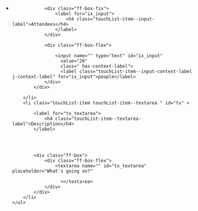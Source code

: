 <div class="doc-box">
    <ul class="touchList">      
        <li class="touchList-item touchList-item--input " id="ix" >
            <div class="ff-box">

                <div class="ff-box-fix">
                    <label for="ix_input">
                        <h4 class="touchList-item--input-label">Attendees</h4>
                    </label>
                </div>
                
                <div class="ff-box-flex">

                    <input name="" type="text" id="ix_input" 
                      value="20" 
                      class=" has-context-label">
                      <label class="touchList-item--input-context-label j-context-label" for="ix_input">people</label>
                </div>
            </div>

        </li>
        <li class="touchList-item touchList-item--textarea " id="tx" >
              
            <label for="tx_textarea">
                <h4 class="touchList-item--textarea-label">Description</h4>
            </label>
            

            
            
            <div class="ff-box">
                <div class="ff-box-flex">
                    <textarea name="" id="tx_textarea" placeholder="What's going on?"
                      
                      ></textarea>
                </div>
            </div>
        </li>
    </ul>
</div>